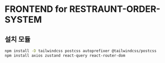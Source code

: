 # FRONTEND for RESTRAUNT-ORDER-SYSTEM

## 설치 모듈

```bash
npm install -D tailwindcss postcss autoprefixer @tailwindcss/postcss
npm install axios zustand react-query react-router-dom
```
